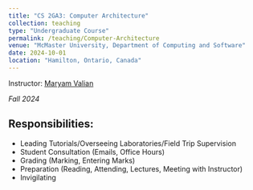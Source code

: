 ```yaml
---
title: "CS 2GA3: Computer Architecture"
collection: teaching
type: "Undergraduate Course"
permalink: /teaching/Computer-Architecture
venue: "McMaster University, Department of Computing and Software"
date: 2024-10-01
location: "Hamilton, Ontario, Canada"
---
```

    

Instructor: [Maryam Valian](https://www.linkedin.com/in/maryam-valian-03320b21a/)

*Fall 2024*

## Responsibilities:
- Leading Tutorials/Overseeing Laboratories/Field Trip Supervision
- Student Consultation (Emails, Office Hours)
- Grading (Marking, Entering Marks)
- Preparation (Reading, Attending, Lectures, Meeting with Instructor)
- Invigilating